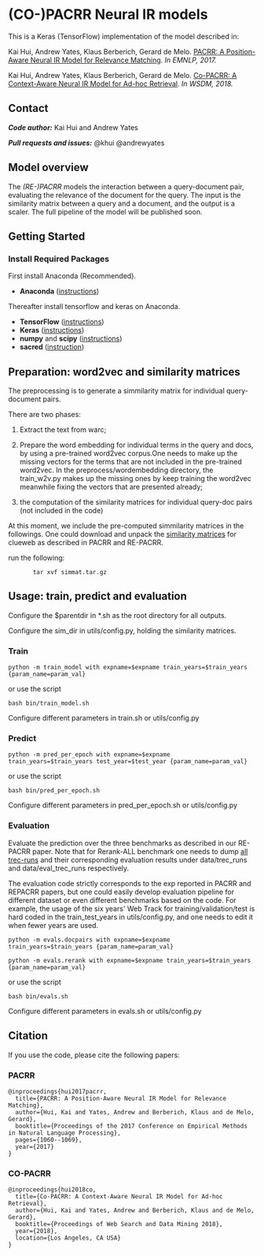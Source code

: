 # (CO-)PACRR Neural IR models 

This is a Keras (TensorFlow) implementation of the model described in:

Kai Hui, Andrew Yates, Klaus Berberich, Gerard de Melo.
[PACRR: A Position-Aware Neural IR Model for Relevance Matching](https://arxiv.org/pdf/1704.03940.pdf).
*In EMNLP, 2017.*

Kai Hui, Andrew Yates, Klaus Berberich, Gerard de Melo.
[Co-PACRR: A Context-Aware Neural IR Model for Ad-hoc Retrieval](https://arxiv.org/pdf/1706.10192.pdf).
*In WSDM, 2018.*


## Contact
***Code author:*** Kai Hui and Andrew Yates

***Pull requests and issues:*** @khui @andrewyates


## Model overview

The *(RE-)PACRR* models the interaction between a query-document pair, evaluating the
relevance of the document for the query. The input is the similarity matrix between 
a query and a document, and the output is a scaler. The full pipeline of the model will be 
published soon. 

## Getting Started

### Install Required Packages

First install Anaconda (Recommended).

* **Anaconda** ([instructions](https://www.continuum.io/downloads))

Thereafter install tensorflow and keras on Anaconda.

* **TensorFlow** ([instructions](https://www.tensorflow.org/install/))
* **Keras** ([instructions](https://keras.io/#installation))
* **numpy** and **scipy** ([instructions](https://www.scipy.org/install.html))
* **sacred** ([instruction](http://sacred.readthedocs.io/en/latest/quickstart.html#installation))


## Preparation: word2vec and similarity matrices

The preprocessing is to generate a simmilarity matrix for individual query-document pairs. 

There are two phases:

1) Extract the text from warc;

2) Prepare the word embedding for individual terms in the query and docs, by using a pre-trained word2vec corpus.One needs to make up the missing vectors for the terms that are not included in the pre-trained word2vec. In the preprocess/wordembedding directory, the train_w2v.py makes up the missing ones by keep training the word2vec meanwhile fixing the vectors that are presented already;

3) the computation of the similarity matrices for individual query-doc pairs (not included in the code)

At this moment, we include the pre-computed simmilarity matrices in the followings. One could download and unpack the [similarity matrices](https://drive.google.com/file/d/0B3FrsWe6Y5YqdEtfSjI4N0h1LXM/view?usp=sharing) 
for clueweb as described in PACRR and RE-PACRR. 

run the following:
```
       tar xvf simmat.tar.gz
```
## Usage: train, predict and evaluation

Configure the $parentdir in *.sh as the root directory for all outputs.

Configure the sim_dir in utils/config.py, holding the similarity matrices.

### Train

    python -m train_model with expname=$expname train_years=$train_years {param_name=param_val}

or use the script

    bash bin/train_model.sh

Configure different parameters in train.sh or utils/config.py

### Predict

    python -m pred_per_epoch with expname=$expname train_years=$train_years test_year=$test_year {param_name=param_val}

or use the script

    bash bin/pred_per_epoch.sh

Configure different parameters in pred_per_epoch.sh or utils/config.py


### Evaluation

Evaluate the prediction over the three benchmarks as described in our RE-PACRR paper. Note that 
for Rerank-ALL benchmark one needs to dump [all trec-runs](http://trec.nist.gov/results/) 
and their corresponding evaluation results
under data/trec_runs and data/eval_trec_runs respectively.

The evaluation code strictly corresponds to the exp reported in PACRR and REPACRR papers, but one could 
easily develop evaluation pipeline for different dataset or even different benchmarks based on the code. For example, the 
usage of the six years' Web Track for training/validation/test
is hard coded in the train_test_years in utils/config.py, and one needs
to edit it when fewer years are used.

    python -m evals.docpairs with expname=$expname train_years=$train_years {param_name=param_val}

    python -m evals.rerank with expname=$expname train_years=$train_years {param_name=param_val}

or use the script

    bash bin/evals.sh

Configure different parameters in evals.sh or utils/config.py

## Citation

If you use the code, please cite the following papers: 

### PACRR
```
@inproceedings{hui2017pacrr,
  title={PACRR: A Position-Aware Neural IR Model for Relevance Matching},
  author={Hui, Kai and Yates, Andrew and Berberich, Klaus and de Melo, Gerard},
  booktitle={Proceedings of the 2017 Conference on Empirical Methods in Natural Language Processing},
  pages={1060--1069},
  year={2017}
}
```

### CO-PACRR
```
@inproceedings{hui2018co,
  title={Co-PACRR: A Context-Aware Neural IR Model for Ad-hoc Retrieval},
  author={Hui, Kai and Yates, Andrew and Berberich, Klaus and de Melo, Gerard},
  booktitle={Proceedings of Web Search and Data Mining 2018},
  year={2018},
  location={Los Angeles, CA USA}
}

```




